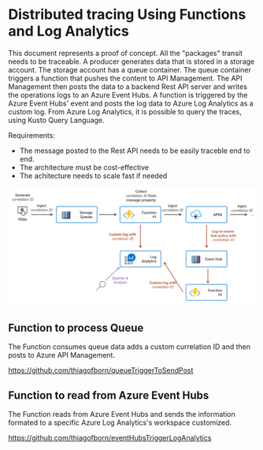 # Distributed tracing Using Functions and Log Analytics

This document represents a proof of concept. All the "packages" transit needs to be traceable.
A producer generates data that is stored in a storage account. The storage account has a queue container.
The queue container triggers a function that pushes the content to API Management.
The API Management then posts the data to a backend Rest API server and writes the operations logs to an Azure Event Hubs. A function is triggered by the Azure Event Hubs' event and posts the log data to Azure Log Analytics as a custom log.
From Azure Log Analytics, it is possible to query the traces, using Kusto Query Language.

Requirements:

- The message posted to the Rest API needs to be easily traceble end to end.
- The architecture must be cost-effective
- The achitecture needs to scale fast if needed

![simple_view](media/10000fts_view.png)

## Function to process Queue

The Function consumes queue data adds a custom currelation ID and then posts to Azure API Management.

<https://github.com/thiagofborn/queueTriggerToSendPost>

## Function to read from Azure Event Hubs

The Function reads from Azure Event Hubs and sends the information formated to a specific Azure Log Analytics's workspace customized.

<https://github.com/thiagofborn/eventHubsTriggerLogAnalytics>
